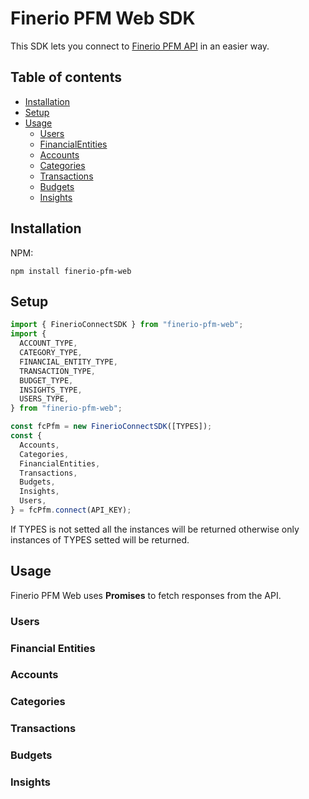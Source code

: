 # Finerio PFM Web SDK

This SDK lets you connect to [Finerio PFM API](https://pfm-api-docs.finerioconnect.com/) in an easier way.

## Table of contents

- [Installation](#installation)
- [Setup](#setup)
- [Usage](#usage)
  - [Users](#users)
  - [FinancialEntities](#financial-entities)
  - [Accounts](#accounts)
  - [Categories](#categories)
  - [Transactions](#transactions)
  - [Budgets](#budgets)
  - [Insights](#insights)

## Installation

NPM:

```
npm install finerio-pfm-web
```

## Setup

```javascript
import { FinerioConnectSDK } from "finerio-pfm-web";
import {
  ACCOUNT_TYPE,
  CATEGORY_TYPE,
  FINANCIAL_ENTITY_TYPE,
  TRANSACTION_TYPE,
  BUDGET_TYPE,
  INSIGHTS_TYPE,
  USERS_TYPE,
} from "finerio-pfm-web";

const fcPfm = new FinerioConnectSDK([TYPES]);
const {
  Accounts,
  Categories,
  FinancialEntities,
  Transactions,
  Budgets,
  Insights,
  Users,
} = fcPfm.connect(API_KEY);
```

If TYPES is not setted all the instances will be returned otherwise only instances of TYPES setted will be returned.

## Usage

Finerio PFM Web uses **Promises** to fetch responses from the API.

### Users

### Financial Entities

### Accounts

### Categories

### Transactions

### Budgets

### Insights
